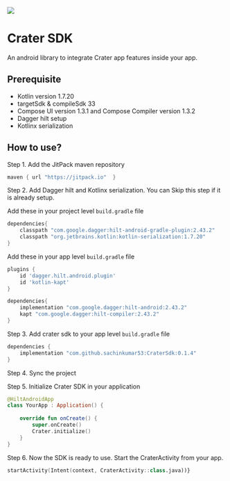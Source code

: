 [![](https://jitpack.io/v/sachinkumar53/CraterSdk.svg)](https://jitpack.io/#sachinkumar53/CraterSdk)
# Crater SDK

An android library to integrate Crater app features inside your app.


## Prerequisite
- Kotlin version 1.7.20
- targetSdk & compileSdk  33
- Compose UI version 1.3.1 and Compose Compiler version 1.3.2
- Dagger hilt setup
- Kotlinx serialization


## How to use?

Step 1. Add the JitPack maven repository

```gradle
maven { url "https://jitpack.io"  }
```

Step 2. Add Dagger hilt and Kotlinx serialization. You can Skip this step if it is already setup.

Add these in your project level `build.gradle` file
```gradle
dependencies{
    classpath "com.google.dagger:hilt-android-gradle-plugin:2.43.2"
    classpath "org.jetbrains.kotlin:kotlin-serialization:1.7.20"
}
```

Add these in your app level `build.gradle` file
```gradle
plugins {
    id 'dagger.hilt.android.plugin'
    id 'kotlin-kapt'
}

dependencies{
    implementation "com.google.dagger:hilt-android:2.43.2"
    kapt "com.google.dagger:hilt-compiler:2.43.2"
}
```

Step 3. Add crater sdk to your app level `build.gradle` file
```gradle
dependencies {
    implementation "com.github.sachinkumar53:CraterSdk:0.1.4"
}
```

Step 4. Sync the project

Step 5. Initialize Crater SDK in your application

```kotlin
@HiltAndroidApp
class YourApp : Application() {
    
    override fun onCreate() {
        super.onCreate()
        Crater.initialize()
    }
}
```
Step 6. Now the SDK is ready to use. Start the CraterActivity from your app.
```kotlin
startActivity(Intent(context, CraterActivity::class.java))}
```

